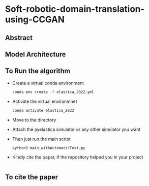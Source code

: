 # Soft-robotic-domain-translation-using-CCGAN

## Abstract


## Model Architecture




## To Run the algorithm
- Create a virtual conda environment
  ```bash
  conda env create -f elastica_2022.yml
  ```
- Activate the virtual environmnet
  ```bash
  conda activate elastica_2022
  ```
- Move to the directory
  
- Attach the pyelastica simulator or any other simulator you want
  
- Then just run the main script
  ```bash
  python3 main_withAutomaticTest.py
  ```
- Kindly cite the paper, if the repository helped you in your project
  ```bash
  ```

## To cite the paper
  ```bash

  ```
